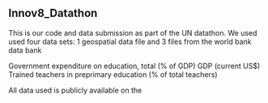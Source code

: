 ## Innov8_Datathon
This is our code and data submission as part of the UN datathon.
We used used four data sets: 1 geospatial data file and 3 files from the world bank data bank

Government expenditure on education, total (% of GDP)
GDP (current US$)
Trained teachers in preprimary education (% of total teachers)

All data used is publicly available on the
